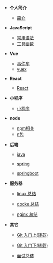 - **个人简介**

  - [简介](README.md)

* **JavaScript**

  - [常用语法](zh-cn/frontEnd/js/js)
  - [工具函数](zh-cn/frontEnd/js/utilsFunction)

* **Vue**

  - [事件车](zh-cn/frontEnd/vue/bus)
  - [vuex](zh-cn/frontEnd/vue/vuex)

* **React**

  - [React](zh-cn/frontEnd/react/reactBase)

* **小程序**

  - [小程序](zh-cn/frontEnd/xcx/xcx)

* **node**

  - [npm相关](zh-cn/frontEnd/node/nodeCommand)
  - [n包](zh-cn/frontEnd/node/nCommand)

* **后端**

  - [java](zh-cn/expect)

  - [spring](zh-cn/expect)

  - [springboot](zh-cn/expect)

* **服务器**

  - [linux 总结](zh-cn/rearEnd/linux/linuxCommand)

  - [docke 总结](zh-cn/rearEnd/docker/dockerCommand)

  - [nginx 总结](zh-cn/rearEnd/nginx/nginx)

* **其它**

  - [Git 入门上(转载)](zh-cn/other/git/git入门上)

  - [Git 入门下(转载)](zh-cn/other/git/git入门下)

  - [面试总结](zh-cn/other/interview/面试总结.md)
